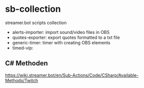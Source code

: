 # sb-collection
streamer.bot scripts collection

- alerts-importer: import sound/video files in OBS
- quotes-exporter: export quotes formatted to a txt file
- generic-timer: timer with creating OBS elements
- timed-vip: 

## C# Methoden

https://wiki.streamer.bot/en/Sub-Actions/Code/CSharp/Available-Methods/Twitch